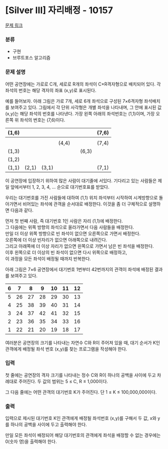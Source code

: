 # [Silver III] 자리배정 - 10157

[문제 링크](https://www.acmicpc.net/problem/10157) 

### 분류

- 구현
- 브루트포스 알고리즘

### 문제 설명

어떤 공연장에는 가로로 C개, 세로로 R개의 좌석이 C×R격자형으로 배치되어 있다. 각 좌석의 번호는 해당 격자의 좌표 (x,y)로 표시된다.

예를 들어보자. 아래 그림은 가로 7개, 세로 6개 좌석으로 구성된 7×6격자형 좌석배치를 보여주고 있다. 그림에서 각 단위 사각형은 개별 좌석을 나타내며, 그 안에 표시된 값 (x,y)는 해당 좌석의 번호를 나타낸다. 가장 왼쪽 아래의 좌석번호는 (1,1)이며, 가장 오른쪽 위 좌석의 번호는 (7,6)이다.

| (1,6) |       |       |       |       |       | (7,6) |
|-------|-------|-------|-------|-------|-------|-------|
|       |       |       |       |       |       |       |
|       |       |       | (4,4) |       |       | (7,4) |
| (1,3) |       |       |       |       | (6,3) |       |
| (1,2) |       |       |       |       |       |       |
| (1,1) | (2,1) | (3,1) |       |       |       | (7,1) |

이 공연장에 입장하기 위하여 많은 사람이 대기줄에 서있다. 기다리고 있는 사람들은 제일 앞에서부터 1, 2, 3, 4, ... 순으로 대기번호표를 받았다.

우리는 대기번호를 가진 사람들에 대하여 (1,1) 위치 좌석부터 시작하여 시계방향으로 돌아가면서 비어있는 좌석에 관객을 순서대로 배정한다. 이것을 좀 더 구체적으로 설명하면 다음과 같다.

먼저 첫 번째 사람, 즉 대기번호 1인 사람은 자리 (1,1)에 배정한다.  
그 다음에는 위쪽 방향의 좌석으로 올라가면서 다음 사람들을 배정한다.  
만일 더 이상 위쪽 방향으로 빈 좌석이 없으면 오른쪽으로 가면서 배정한다.  
오른쪽에 더 이상 빈자리가 없으면 아래쪽으로 내려간다.  
그리고 아래쪽에 더 이상 자리가 없으면 왼쪽으로 가면서 남은 빈 좌석을 배정한다.  
이후 왼쪽으로 더 이상의 빈 좌석이 없으면 다시 위쪽으로 배정하고,  
이 과정을 모든 좌석이 배정될 때까지 반복한다.

아래 그림은 7×6 공연장에서 대기번호 1번부터 42번까지의 관객이 좌석에 배정된 결과를 보여주고 있다.

|  6  |  7  |  8  |  9  | 10  | 11  | 12  |
|-----|-----|-----|-----|-----|-----|-----|
|  5  | 26  | 27  | 28  | 29  | 30  | 13  |
|  4  | 25  | 38  | 39  | 40  | 31  | 14  |
|  3  | 24  | 37  | 42  | 41  | 32  | 15  |
|  2  | 23  | 36  | 35  | 34  | 33  | 16  |
|  1  | 22  | 21  | 20  | 19  | 18  | 17  |

여러분은 공연장의 크기를 나타내는 자연수 C와 R이 주어져 있을 때, 대기 순서가 K인 관객에게 배정될 좌석 번호 (x,y)를 찾는 프로그램을 작성해야 한다.

### 입력 

<p>첫 줄에는 공연장의 격자 크기를 나타내는 정수 C와 R이 하나의 공백을 사이에 두고 차례대로 주어진다. 두 값의 범위는 5 ≤ C, R ≤ 1,000이다.</p>
<p>그 다음 줄에는 어떤 관객의 대기번호 K가 주어진다. 단 1 ≤ K ≤ 100,000,000이다.</p>

### 출력 

<p>입력으로 제시된 대기번호 K인 관객에게 배정될 좌석번호 (x,y)를 구해서 두 값, x와 y를 하나의 공백을 사이에 두고 출력해야 한다.</p>
<p>만일 모든 좌석이 배정되어 해당 대기번호의 관객에게 좌석을 배정할 수 없는 경우에는 0(숫자 영)을 출력해야 한다.</p>
